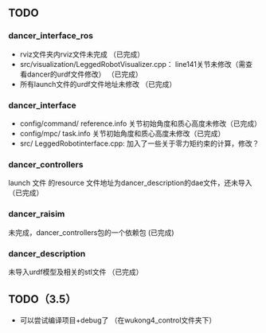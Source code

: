 ## TODO
### dancer_interface_ros
- rviz文件夹内rviz文件未完成 （已完成）
- src/visualization/LeggedRobotVisualizer.cpp： line141关节未修改（需查看dancer的urdf文件修改） （已完成）
- 所有launch文件的urdf文件地址未修改 （已完成）


### dancer_interface
- config/command/ reference.info 关节初始角度和质心高度未修改（已完成）
- config/mpc/ task.info 关节初始角度和质心高度未修改（已完成）
- src/ LeggedRobotinterface.cpp: 加入了一些关于零力矩约束的计算，修改？

### dancer_controllers
launch 文件 的resource 文件地址为dancer_description的dae文件，还未导入 （已完成）

### dancer_raisim
未完成，dancer_controllers包的一个依赖包 (已完成)

### dancer_description
未导入urdf模型及相关的stl文件 （已完成）


## TODO（3.5）
- 可以尝试编译项目+debug了 （在wukong4_control文件夹下）

